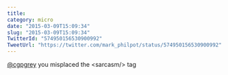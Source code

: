 ```yaml
---
title: 
category: micro
date: "2015-03-09T15:09:34"
slug: "2015-03-09T15:09:34"
TwitterId: "574950156530900992"
TweetUrl: "https://twitter.com/mark_philpot/status/574950156530900992"
---
```


[@cgpgrey](https://twitter.com/cgpgrey) you misplaced the &lt;sarcasm/&gt; tag
